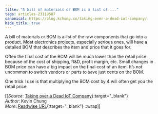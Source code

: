 ```yaml
---
title: "A bill of materials or BOM is a list of ..."
tags: articles-23119587
canonical: https://blog.kchung.co/taking-over-a-dead-iot-company/
hide_title: true
---
```


A bill of materials or BOM is a list of the raw components that go into a product. Most electronics projects, especially serious ones, will have a detailed BOM that describes the item and price that it goes for.

Often the final cost of the BOM will be much lower than the retail price because of the cost of shipping, R&D, profit margin, etc. Small changes in BOM price can have a big impact on the final cost of an item. It’s not uncommon to switch vendors or parts to save just cents on the BOM.

One trick I use is that multiplying the BOM cost by 4 will often get you the retail price.


[[_Source_: [Taking over a Dead IoT Company](https://blog.kchung.co/taking-over-a-dead-iot-company/){:target="_blank"}<br>
_Author_: Kevin Chung<br>
_More_: [Readwise URL](https://readwise.io/open/453568186){:target="_blank"}
::wrap]]